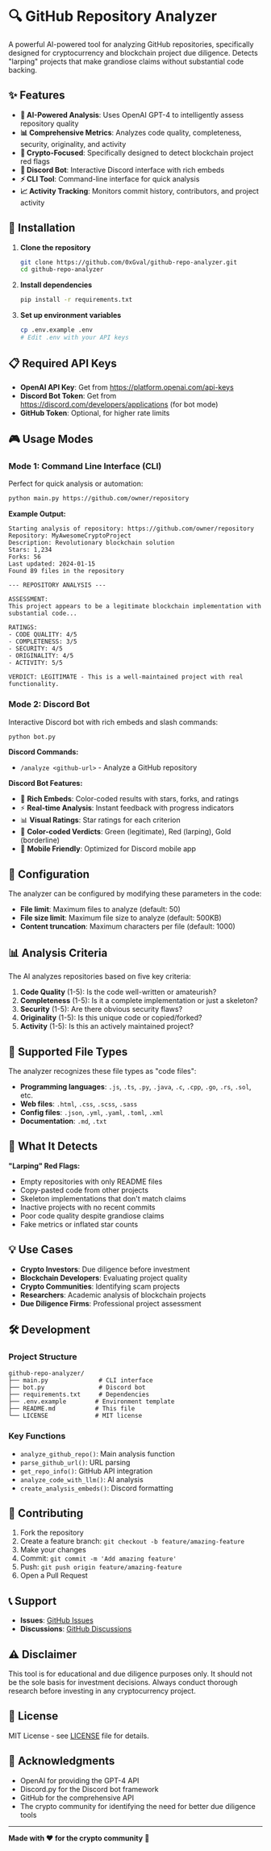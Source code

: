 # 🔍 GitHub Repository Analyzer

A powerful AI-powered tool for analyzing GitHub repositories, specifically designed for cryptocurrency and blockchain project due diligence. Detects "larping" projects that make grandiose claims without substantial code backing.

## ✨ Features

- **🤖 AI-Powered Analysis**: Uses OpenAI GPT-4 to intelligently assess repository quality
- **📊 Comprehensive Metrics**: Analyzes code quality, completeness, security, originality, and activity
- **🎯 Crypto-Focused**: Specifically designed to detect blockchain project red flags
- **💬 Discord Bot**: Interactive Discord interface with rich embeds
- **⚡ CLI Tool**: Command-line interface for quick analysis
- **📈 Activity Tracking**: Monitors commit history, contributors, and project activity

## 🚀 Installation

1. **Clone the repository**
   ```bash
   git clone https://github.com/0xGval/github-repo-analyzer.git
   cd github-repo-analyzer
   ```

2. **Install dependencies**
   ```bash
   pip install -r requirements.txt
   ```

3. **Set up environment variables**
   ```bash
   cp .env.example .env
   # Edit .env with your API keys
   ```

## 📋 Required API Keys

- **OpenAI API Key**: Get from https://platform.openai.com/api-keys
- **Discord Bot Token**: Get from https://discord.com/developers/applications (for bot mode)
- **GitHub Token**: Optional, for higher rate limits

## 🎮 Usage Modes

### Mode 1: Command Line Interface (CLI)

Perfect for quick analysis or automation:

```bash
python main.py https://github.com/owner/repository
```

**Example Output:**
```
Starting analysis of repository: https://github.com/owner/repository
Repository: MyAwesomeCryptoProject
Description: Revolutionary blockchain solution
Stars: 1,234
Forks: 56
Last updated: 2024-01-15
Found 89 files in the repository

--- REPOSITORY ANALYSIS ---

ASSESSMENT:
This project appears to be a legitimate blockchain implementation with substantial code...

RATINGS:
- CODE QUALITY: 4/5
- COMPLETENESS: 3/5
- SECURITY: 4/5
- ORIGINALITY: 4/5
- ACTIVITY: 5/5

VERDICT: LEGITIMATE - This is a well-maintained project with real functionality.
```

### Mode 2: Discord Bot

Interactive Discord bot with rich embeds and slash commands:

```bash
python bot.py
```

**Discord Commands:**
- `/analyze <github-url>` - Analyze a GitHub repository

**Discord Bot Features:**
- 🎨 **Rich Embeds**: Color-coded results with stars, forks, and ratings
- ⚡ **Real-time Analysis**: Instant feedback with progress indicators
- 📊 **Visual Ratings**: Star ratings for each criterion
- 🎯 **Color-coded Verdicts**: Green (legitimate), Red (larping), Gold (borderline)
- 📱 **Mobile Friendly**: Optimized for Discord mobile app

## 🔧 Configuration

The analyzer can be configured by modifying these parameters in the code:

- **File limit**: Maximum files to analyze (default: 50)
- **File size limit**: Maximum file size to analyze (default: 500KB)
- **Content truncation**: Maximum characters per file (default: 1000)

## 📊 Analysis Criteria

The AI analyzes repositories based on five key criteria:

1. **Code Quality** (1-5): Is the code well-written or amateurish?
2. **Completeness** (1-5): Is it a complete implementation or just a skeleton?
3. **Security** (1-5): Are there obvious security flaws?
4. **Originality** (1-5): Is this unique code or copied/forked?
5. **Activity** (1-5): Is this an actively maintained project?

## 🎯 Supported File Types

The analyzer recognizes these file types as "code files":

- **Programming languages**: `.js`, `.ts`, `.py`, `.java`, `.c`, `.cpp`, `.go`, `.rs`, `.sol`, etc.
- **Web files**: `.html`, `.css`, `.scss`, `.sass`
- **Config files**: `.json`, `.yml`, `.yaml`, `.toml`, `.xml`
- **Documentation**: `.md`, `.txt`

## 🚨 What It Detects

**"Larping" Red Flags:**
- Empty repositories with only README files
- Copy-pasted code from other projects
- Skeleton implementations that don't match claims
- Inactive projects with no recent commits
- Poor code quality despite grandiose claims
- Fake metrics or inflated star counts

## 💡 Use Cases

- **Crypto Investors**: Due diligence before investment
- **Blockchain Developers**: Evaluating project quality
- **Crypto Communities**: Identifying scam projects
- **Researchers**: Academic analysis of blockchain projects
- **Due Diligence Firms**: Professional project assessment

## 🛠️ Development

### Project Structure
```
github-repo-analyzer/
├── main.py              # CLI interface
├── bot.py               # Discord bot
├── requirements.txt     # Dependencies
├── .env.example        # Environment template
├── README.md           # This file
└── LICENSE             # MIT license
```

### Key Functions
- `analyze_github_repo()`: Main analysis function
- `parse_github_url()`: URL parsing
- `get_repo_info()`: GitHub API integration
- `analyze_code_with_llm()`: AI analysis
- `create_analysis_embeds()`: Discord formatting

## 🤝 Contributing

1. Fork the repository
2. Create a feature branch: `git checkout -b feature/amazing-feature`
3. Make your changes
4. Commit: `git commit -m 'Add amazing feature'`
5. Push: `git push origin feature/amazing-feature`
6. Open a Pull Request

## 📞 Support

- **Issues**: [GitHub Issues](https://github.com/0xGval/github-repo-analyzer/issues)
- **Discussions**: [GitHub Discussions](https://github.com/0xGval/github-repo-analyzer/discussions)

## ⚠️ Disclaimer

This tool is for educational and due diligence purposes only. It should not be the sole basis for investment decisions. Always conduct thorough research before investing in any cryptocurrency project.

## 📄 License

MIT License - see [LICENSE](LICENSE) file for details.

## 🙏 Acknowledgments

- OpenAI for providing the GPT-4 API
- Discord.py for the Discord bot framework
- GitHub for the comprehensive API
- The crypto community for identifying the need for better due diligence tools

---

**Made with ❤️ for the crypto community** 🚀
